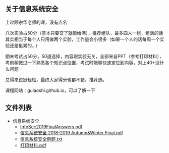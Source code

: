 ## 关于信息系统安全

上过顾宗华老师的课，没有点名

八次实验占50分（基本只要交了就能给满），推荐组队，最多四人一组，组满的话其实相当于每个人只用做两个实验，工作量会小很多（如果一个人的话每周一个实验还是挺累的…）

期末考试占50分，50道选择，内容跟实验无关，全部来自PPT（参考打印材料），考前稍微过一下熟悉各个知识点位置，考试时能够快速定位到内容，对上40+没什么问题

总得来说挺轻松，最终大家得分也都不错，推荐选。

课程网站：gulaoshi.github.io，可以了解一下

## 文件列表

- 信息系统安全
    - [InfoSec2019FinalAnswers.pdf](https%3A//github.com/QSCTech/zju-icicles/raw/master/%E4%BF%A1%E6%81%AF%E7%B3%BB%E7%BB%9F%E5%AE%89%E5%85%A8/InfoSec2019FinalAnswers.pdf)
    - [信息系统安全 2018-2019 Autumn&Winter Final.pdf](https%3A//github.com/QSCTech/zju-icicles/raw/master/%E4%BF%A1%E6%81%AF%E7%B3%BB%E7%BB%9F%E5%AE%89%E5%85%A8/%E4%BF%A1%E6%81%AF%E7%B3%BB%E7%BB%9F%E5%AE%89%E5%85%A8%202018-2019%20Autumn%26Winter%20Final.pdf)
    - [信息系统安全例题.txt](https%3A//github.com/QSCTech/zju-icicles/blob/master/%E4%BF%A1%E6%81%AF%E7%B3%BB%E7%BB%9F%E5%AE%89%E5%85%A8/%E4%BF%A1%E6%81%AF%E7%B3%BB%E7%BB%9F%E5%AE%89%E5%85%A8%E4%BE%8B%E9%A2%98.txt)
    - [打印材料.pdf](https%3A//github.com/QSCTech/zju-icicles/raw/master/%E4%BF%A1%E6%81%AF%E7%B3%BB%E7%BB%9F%E5%AE%89%E5%85%A8/%E6%89%93%E5%8D%B0%E6%9D%90%E6%96%99.pdf)
